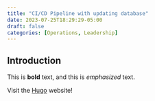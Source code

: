 ```yaml
---
title: "CI/CD Pipeline with updating database"
date: 2023-07-25T18:29:29-05:00
draft: false
categories: [Operations, Leadership]
---
```


## Introduction

This is **bold** text, and this is *emphasized* text.

Visit the [Hugo](https://gohugo.io) website!